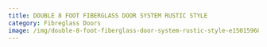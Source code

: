 ```yaml
---
title: DOUBLE 8 FOOT FIBERGLASS DOOR SYSTEM RUSTIC STYLE
category: Fibreglass Doors
image: /img/double-8-foot-fiberglass-door-system-rustic-style-e1501596093352.jpg
---
```

